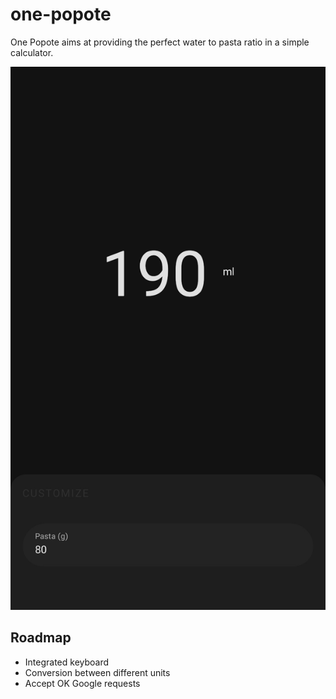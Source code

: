 # one-popote

One Popote aims at providing the perfect water to pasta ratio in a simple calculator.

![screenshot](/screenshots/screenshot.jpg)

## Roadmap

* Integrated keyboard
* Conversion between different units
* Accept OK Google requests